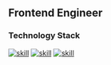 ## Frontend Engineer
### Technology Stack
[![skill](https://img.shields.io/badge/Typescript-blue)](https://www.typescriptlang.org/) [![skill](https://img.shields.io/badge/React-67e8f9)](https://ko.reactjs.org/) [![skill](https://img.shields.io/badge/Nextjs-black)](https://nextjs.org/)

